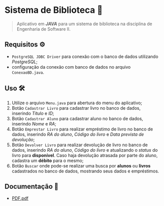 # Sistema de Biblioteca 📖
> Aplicativo em ***JAVA*** para um sistema de biblioteca na disciplina de Engenharia de Software II.

## Requisitos ⚙️

- `PostgreSQL JDBC Driver` para conexão com o banco de dados utilizando *PostgreSQL*;
- configuração da conexão com banco de dados no arquivo `ConexaoBD.java`.

## Uso 🛠️

1. Utilize o arquivo `Menu.java` para abertura do menu do aplicativo;
2. Botão `Cadastrar Livro` para cadastrar livro no banco de dados, inserindo *Título* e *ID*;
3. Botão `Cadastrar Aluno` para cadastrar aluno no banco de dados, inserindo *Nome* e *RA*;
4. Botão `Emprestar Livro` para realizar empréstimo de livro no banco de dados, inserindo *RA do aluno*, *Código do livro* e *Data prevista de devolução*;
5. Botão `Devolver Livro` para realizar devolução de livro no banco de dados, inserindo *RA do aluno*, *Código do livro* e atualizando o *status* do livro para **disponível**. Caso haja devolução atrasada por parte do aluno, cadastra um **débito** para o mesmo;
6. Botão `Buscar` onde pode-se realizar uma busca por **alunos** ou **livros** cadastrados no banco de dados, mostrando seus dados e empréstimos.

## Documentação 📄

- [PDF.pdf](PDF)

#
